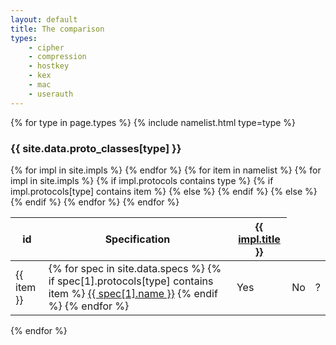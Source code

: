 ```yaml
---
layout: default
title: The comparison
types:
    - cipher
    - compression
    - hostkey
    - kex
    - mac
    - userauth
---
```


{% for type in page.types %}
{% include namelist.html type=type %}
### {{ site.data.proto_classes[type] }}

<table id='cmp-table-cipher' class='impl-comparison tablesorter table-header-rotated'>
<thead>
  <tr>
    <th>id</th>
    <th class='rotate'><div><span>Specification</span></div></th>
    {% for impl in site.impls %}
    <th class='rotate'><div><span><a href='{{ impl.url }}'>{{ impl.title }}</a></span></div></th>
    {% endfor %}
  </tr>
</thead>
<tbody>
{% for item in namelist %}
  <tr>
    <td>{{ item }}</td>
    <td>
    {% for spec in site.data.specs %}
      {% if spec[1].protocols[type] contains item %}
        <a href='{{ spec[1].url }}'>{{ spec[1].name }}</a>
      {% endif %}
    {% endfor %}
    </td>
    {% for impl in site.impls %}
      {% if impl.protocols contains type %}
        {% if impl.protocols[type] contains item %}
          <td class='yes'>Yes</td>
        {% else %}
          <td class='no'>No</td>
        {% endif %}
      {% else %}
        <td class='unknown'>?</td>
      {% endif %}
    {% endfor %}
  </tr>
{% endfor %}
</tbody>
</table>

{% endfor %}
